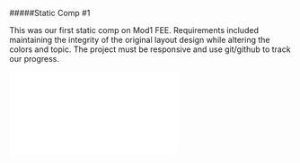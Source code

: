#####Static Comp #1

This was our first static comp on Mod1 FEE. Requirements included maintaining the integrity of the original layout design while altering the colors and topic. The project must be responsive and use git/github to track our progress. 

![My static comp](file:///Users/hannahbare/turing/mod1/static-comps/comp1/index.html "Static Comp 1")

